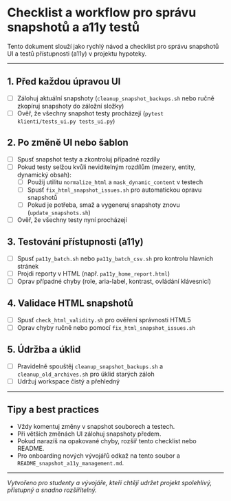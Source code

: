 # Checklist a workflow pro správu snapshotů a a11y testů

Tento dokument slouží jako rychlý návod a checklist pro správu snapshotů UI a testů přístupnosti (a11y) v projektu hypoteky.

---

## 1. Před každou úpravou UI
- [ ] Zálohuj aktuální snapshoty (`cleanup_snapshot_backups.sh` nebo ručně zkopíruj snapshoty do záložní složky)
- [ ] Ověř, že všechny snapshot testy procházejí (`pytest klienti/tests_ui.py tests_ui.py`)

## 2. Po změně UI nebo šablon
- [ ] Spusť snapshot testy a zkontroluj případné rozdíly
- [ ] Pokud testy selžou kvůli neviditelným rozdílům (mezery, entity, dynamický obsah):
    - [ ] Použij utilitu `normalize_html` a `mask_dynamic_content` v testech
    - [ ] Spusť `fix_html_snapshot_issues.sh` pro automatickou opravu snapshotů
    - [ ] Pokud je potřeba, smaž a vygeneruj snapshoty znovu (`update_snapshots.sh`)
- [ ] Ověř, že všechny testy nyní procházejí

## 3. Testování přístupnosti (a11y)
- [ ] Spusť `pa11y_batch.sh` nebo `pa11y_batch_csv.sh` pro kontrolu hlavních stránek
- [ ] Projdi reporty v HTML (např. `pa11y_home_report.html`)
- [ ] Oprav případné chyby (role, aria-label, kontrast, ovládání klávesnicí)

## 4. Validace HTML snapshotů
- [ ] Spusť `check_html_validity.sh` pro ověření správnosti HTML5
- [ ] Oprav chyby ručně nebo pomocí `fix_html_snapshot_issues.sh`

## 5. Údržba a úklid
- [ ] Pravidelně spouštěj `cleanup_snapshot_backups.sh` a `cleanup_old_archives.sh` pro úklid starých záloh
- [ ] Udržuj workspace čistý a přehledný

---

## Tipy a best practices
- Vždy komentuj změny v snapshot souborech a testech.
- Při větších změnách UI zálohuj snapshoty předem.
- Pokud narazíš na opakované chyby, rozšiř tento checklist nebo README.
- Pro onboarding nových vývojářů odkaž na tento soubor a `README_snapshot_a11y_management.md`.

---

*Vytvořeno pro studenty a vývojáře, kteří chtějí udržet projekt spolehlivý, přístupný a snadno rozšiřitelný.*
